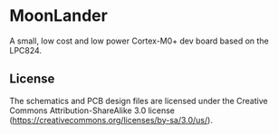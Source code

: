 # MoonLander

A small, low cost and low power Cortex-M0+ dev board based on the LPC824.

## License

The schematics and PCB design files are licensed under the Creative Commons Attribution-ShareAlike 3.0 license (https://creativecommons.org/licenses/by-sa/3.0/us/).

